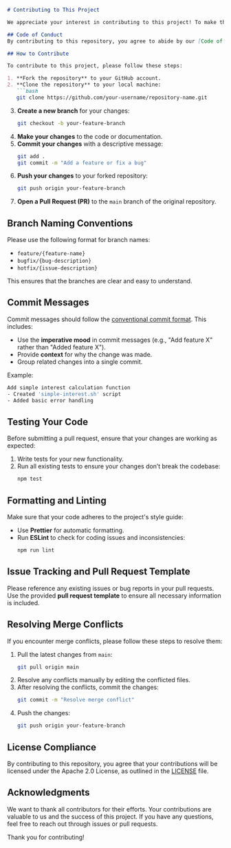 ```markdown
# Contributing to This Project

We appreciate your interest in contributing to this project! To make the contribution process as smooth as possible, please follow the guidelines below.

## Code of Conduct
By contributing to this repository, you agree to abide by our [Code of Conduct](./CODE_OF_CONDUCT.md). We are committed to fostering an open and welcoming environment for all contributors. Please be respectful and considerate when interacting with the community.

## How to Contribute

To contribute to this project, please follow these steps:

1. **Fork the repository** to your GitHub account.
2. **Clone the repository** to your local machine:
   ```bash
   git clone https://github.com/your-username/repository-name.git
   ```
3. **Create a new branch** for your changes:
   ```bash
   git checkout -b your-feature-branch
   ```
4. **Make your changes** to the code or documentation.
5. **Commit your changes** with a descriptive message:
   ```bash
   git add .
   git commit -m "Add a feature or fix a bug"
   ```
6. **Push your changes** to your forked repository:
   ```bash
   git push origin your-feature-branch
   ```
7. **Open a Pull Request (PR)** to the `main` branch of the original repository.

## Branch Naming Conventions
Please use the following format for branch names:
- `feature/{feature-name}`
- `bugfix/{bug-description}`
- `hotfix/{issue-description}`

This ensures that the branches are clear and easy to understand.

## Commit Messages
Commit messages should follow the [conventional commit format](https://www.conventionalcommits.org/). This includes:
- Use the **imperative mood** in commit messages (e.g., "Add feature X" rather than "Added feature X").
- Provide **context** for why the change was made.
- Group related changes into a single commit.

Example:
```bash
Add simple interest calculation function
- Created 'simple-interest.sh' script
- Added basic error handling
```

## Testing Your Code
Before submitting a pull request, ensure that your changes are working as expected:
1. Write tests for your new functionality.
2. Run all existing tests to ensure your changes don’t break the codebase:
   ```bash
   npm test
   ```

## Formatting and Linting
Make sure that your code adheres to the project's style guide:
- Use **Prettier** for automatic formatting.
- Run **ESLint** to check for coding issues and inconsistencies:
   ```bash
   npm run lint
   ```

## Issue Tracking and Pull Request Template
Please reference any existing issues or bug reports in your pull requests. Use the provided **pull request template** to ensure all necessary information is included.

## Resolving Merge Conflicts
If you encounter merge conflicts, please follow these steps to resolve them:
1. Pull the latest changes from `main`:
   ```bash
   git pull origin main
   ```
2. Resolve any conflicts manually by editing the conflicted files.
3. After resolving the conflicts, commit the changes:
   ```bash
   git commit -m "Resolve merge conflict"
   ```
4. Push the changes:
   ```bash
   git push origin your-feature-branch
   ```

## License Compliance
By contributing to this repository, you agree that your contributions will be licensed under the Apache 2.0 License, as outlined in the [LICENSE](./LICENSE) file.

## Acknowledgments
We want to thank all contributors for their efforts. Your contributions are valuable to us and the success of this project. If you have any questions, feel free to reach out through issues or pull requests.

Thank you for contributing!
```
